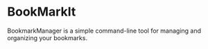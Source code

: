 # BookMarkIt
BookmarkManager is a simple command-line tool for managing and organizing your bookmarks.
